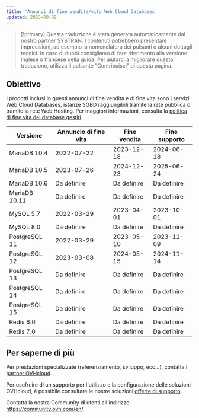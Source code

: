 ```yaml
---
title: 'Annunci di fine vendita/vita Web Cloud Databases'
updated: 2023-08-29
---
```


> [!primary]
> Questa traduzione è stata generata automaticamente dal nostro partner SYSTRAN. I contenuti potrebbero presentare imprecisioni, ad esempio la nomenclatura dei pulsanti o alcuni dettagli tecnici. In caso di dubbi consigliamo di fare riferimento alla versione inglese o francese della guida. Per aiutarci a migliorare questa traduzione, utilizza il pulsante "Contribuisci" di questa pagina.
>

## Obiettivo

I prodotti inclusi in questi annunci di fine vendita e di fine vita sono i servizi Web Cloud Databases, istanze SGBD raggiungibili tramite la rete pubblica o tramite la rete Web Hosting.
Per maggiori informazioni, consulta la [politica di fine vita dei database gestiti](/pages/web_cloud/web_cloud_databases/eol-policy).

|Versione|Annuncio di fine vita|Fine vendita|Fine supporto|
|---|---|---|---|
|MariaDB 10.4|2022-07-22|2023-12-18|2024-06-18|
|MariaDB 10.5|2023-07-26|2024-12-23|2025-06-24|
|MariaDB 10.6|Da definire|Da definire|Da definire|
|MariaDB 10.11|Da definire|Da definire|Da definire|
|MySQL 5.7|2022-03-29|2023-04-01|2023-10-01|
|MySQL 8.0|Da definire|Da definire|Da definire|
|PostgreSQL 11|2022-03-29|2023-05-10|2023-11-09|
|PostgreSQL 12|2023-03-08|2024-05-15|2024-11-14|
|PostgreSQL 13|Da definire|Da definire|Da definire|
|PostgreSQL 14|Da definire|Da definire|Da definire|
|PostgreSQL 15|Da definire|Da definire|Da definire|
|Redis 6.0|Da definire|Da definire|Da definire|
|Redis 7.0|Da definire|Da definire|Da definire|

## Per saperne di più

Per prestazioni specializzate (referenziamento, sviluppo, ecc...), contatta i [partner OVHcloud](https://partner.ovhcloud.com/it/directory/).

Per usufruire di un supporto per l'utilizzo e la configurazione delle soluzioni OVHcloud, è possibile consultare le nostre soluzioni [offerte di supporto](https://www.ovhcloud.com/it/support-levels/).

Contatta la nostra Community di utenti all'indirizzo <https://community.ovh.com/en/>.

